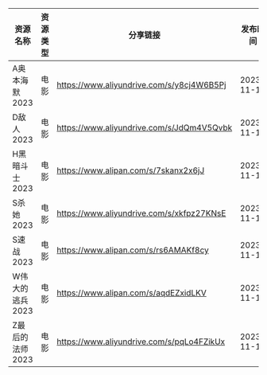 | 资源名称       | 资源类型 | 分享链接                                      | 发布时间       |
| ---------- | ---- | ----------------------------------------- | ---------- |
| A奥本海默2023  | 电影   | https://www.aliyundrive.com/s/y8cj4W6B5Pj | 2023-11-13 |
| D敌人2023    | 电影   | https://www.aliyundrive.com/s/JdQm4V5Qvbk | 2023-11-13 |
| H黑暗斗士2023  | 电影   | https://www.alipan.com/s/7skanx2x6jJ      | 2023-11-13 |
| S杀她2023    | 电影   | https://www.aliyundrive.com/s/xkfpz27KNsE | 2023-11-13 |
| S速战2023    | 电影   | https://www.alipan.com/s/rs6AMAKf8cy      | 2023-11-13 |
| W伟大的逃兵2023 | 电影   | https://www.alipan.com/s/aqdEZxidLKV      | 2023-11-13 |
| Z最后的法师2023 | 电影   | https://www.aliyundrive.com/s/pqLo4FZikUx | 2023-11-13 |
